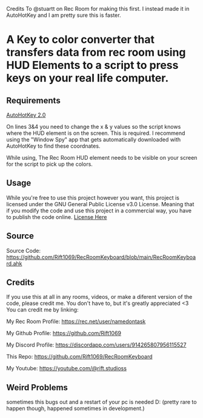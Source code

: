Credits To @stuartt on Rec Room for making this first. I instead made it in AutoHotKey and I am pretty sure this is faster.
# A Key to color converter that transfers data from rec room using HUD Elements to a script to press keys on your real life computer.
## Requirements 
[AutoHotKey 2.0](https://autohotkey.com/)

On lines 3&4 you need to change the x & y values so the script knows where the HUD element is on the screen. This is required. I recommend using the "Window Spy" app that gets automatically downloaded with AutoHotKey to find these coordnates.

While using, The Rec Room HUD element needs to be visible on your screen for the script to pick up the colors.

## Usage 
While you're free to use this project however you want, this project is licensed under the GNU General Public License v3.0 License.
Meaning that if you modify the code and use this project in a commercial way, you have to publish the code online. [License Here](https://github.com/Rift1069/RecRoomKeyboard/blob/main/LICENSE)

## Source
Source Code: https://github.com/Rift1069/RecRoomKeyboard/blob/main/RecRoomKeyboard.ahk

## Credits
If you use this at all in any rooms, videos, or make a diferent version of the code, please credit me. You don't have to, but it's greatly appreciated <3
You can credit me by linking:

My Rec Room Profile: https://rec.net/user/namedontask

My Github Profile: https://github.com/Rift1069

My Discord Profile: https://discordapp.com/users/914265807956115527

This Repo: https://github.com/Rift1069/RecRoomKeyboard

My Youtube: https://youtube.com/@rift.studioss

## Weird Problems
sometimes this bugs out and a restart of your pc is needed D: (pretty rare to happen though, happened sometimes in development.)
